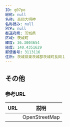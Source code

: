 ```yaml
---
ID: g07po
総称: null
名称: 高岡大明神
名称読み: null
別名: null
都道府県: 茨城県
区域: 茨城町
緯度: 36.3004654
経度: 140.4351629
郵便番号: 3113116
住所: 茨城県東茨城郡茨城町長岡１
---
```


## その他

### 参考URL

| URL | 説明          |
| --- | ------------- |
|     | OpenStreetMap |

